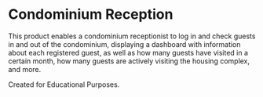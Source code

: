 # Condominium Reception

This product enables a condominium receptionist to log in and check guests in and out of the condominium, displaying a dashboard with information about each registered guest, as well as how many guests have visited in a certain month, how many guests are actively visiting the housing complex, and more.

Created for Educational Purposes. 
